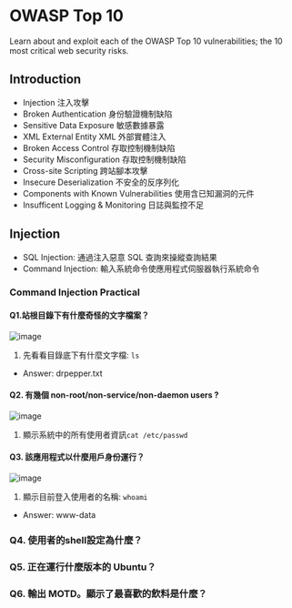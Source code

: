 # OWASP Top 10
Learn about and exploit each of the OWASP Top 10 vulnerabilities; the 10 most critical web security risks.
## Introduction
* Injection 注入攻擊
* Broken Authentication 身份驗證機制缺陷
* Sensitive Data Exposure 敏感數據暴露
* XML External Entity XML 外部實體注入
* Broken Access Control 存取控制機制缺陷
* Security Misconfiguration 存取控制機制缺陷
* Cross-site Scripting 跨站腳本攻擊
* Insecure Deserialization 不安全的反序列化
* Components with Known Vulnerabilities 使用含已知漏洞的元件
* Insufficent Logging & Monitoring 日誌與監控不足
## Injection
* SQL Injection: 通過注入惡意 SQL 查詢來操縱查詢結果
* Command Injection: 輸入系統命令使應用程式伺服器執行系統命令
### Command Injection Practical
#### Q1.站根目錄下有什麼奇怪的文字檔案？
![image](https://github.com/user-attachments/assets/36375288-f2eb-450b-bde3-33a14c9eebc9)
1. 先看看目錄底下有什麼文字檔: ```ls```
* Answer: drpepper.txt
#### Q2. 有幾個 non-root/non-service/non-daemon users ?
![image](https://github.com/user-attachments/assets/b2d37242-2380-4b0d-a7de-54757865cf4f)
1. 顯示系統中的所有使用者資訊```cat /etc/passwd```
#### Q3. 該應用程式以什麼用戶身份運行？
![image](https://github.com/user-attachments/assets/79d02e53-9351-4032-a332-bcb2fb485f60)
1. 顯示目前登入使用者的名稱: ```whoami```
* Answer: www-data
### Q4. 使用者的shell設定為什麼？
### Q5. 正在運行什麼版本的 Ubuntu？
### Q6. 輸出 MOTD。顯示了最喜歡的飲料是什麼？
